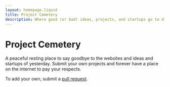 ```yaml
---
layout: homepage.liquid
title: Project Cemetery
description: Where good (or bad) ideas, projects, and startups go to die. This website provides an eternal resting place for those projects.
---
```

# Project Cemetery 

A peaceful resting place to say goodbye to the websites and ideas and startups of yesterday. Submit your own projects and forever have a place on the internet to pay your respects.

To add your own, submit a [pull request](https://github.com/jonsustar/projectcemetery).